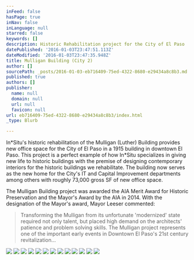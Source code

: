 ```yaml
---
inFeed: false
hasPage: true
inNav: false
inLanguage: null
starred: false
keywords: []
description: Historic Rehabilitation project for the City of El Paso
datePublished: '2016-01-03T23:47:51.113Z'
dateModified: '2016-01-03T23:47:35.948Z'
title: Mulligan Building (City 2)
author: []
sourcePath: _posts/2016-01-03-eb716409-75ed-4322-8680-e29434a8c8b3.md
published: true
authors: []
publisher:
  name: null
  domain: null
  url: null
  favicon: null
url: eb716409-75ed-4322-8680-e29434a8c8b3/index.html
_type: Blurb

---
```

In\*Situ's historic rehabilitation of the Mulligan (Luther) Building provides new office space for the City of El Paso in a 1915 building in downtown El Paso. This project is a perfect example of how In\*Situ specializes in giving new life to historic buildings with the premise of designing contemporary interiors for the historic buildings we rehabilitate. The building now serves as the new home for the City's IT and Capital Improvement departments among others with roughly 73,000 gross SF of new office space.

The Mulligan Building project was awarded the AIA Merit Award for Historic Preservation and the Mayor's Award by the AIA in 2014\. With the designation of the Mayor's award, Mayor Leeser commented: 

> Transforming the Mulligan from its unfortunate 'modernized' state required not only talent, but placed high demand on the architects' patience and problem solving skills. The Mulligan project represents one of the important early events in Downtown El Paso's 21st century revitalization...
> 
> 

![](https://the-grid-user-content.s3-us-west-2.amazonaws.com/685407c6-8c5f-4b32-92ee-5c8aa9ce8a8e.jpg)
![](https://the-grid-user-content.s3-us-west-2.amazonaws.com/31dd7ff3-440e-4d5f-8953-b46fce334f16.jpg)
![](https://the-grid-user-content.s3-us-west-2.amazonaws.com/45dd8ca0-7b44-4519-a6a4-6a9eabcee74f.jpg)
![](https://the-grid-user-content.s3-us-west-2.amazonaws.com/6d6231c4-b982-49ab-87c7-5b531ab86edc.jpg)
![](https://the-grid-user-content.s3-us-west-2.amazonaws.com/6c88e936-9f66-4d6b-abe6-c6c50d48dd5b.jpg)
![](https://the-grid-user-content.s3-us-west-2.amazonaws.com/a7daf76b-81bf-4c26-9ff0-e9d638d1fef6.jpg)
![](https://the-grid-user-content.s3-us-west-2.amazonaws.com/4546992a-b156-40f0-a899-01860712a1a9.jpg)
![](https://the-grid-user-content.s3-us-west-2.amazonaws.com/49532a53-5a8a-4a15-9e46-7bc6c30937d3.jpg)
![](https://the-grid-user-content.s3-us-west-2.amazonaws.com/0d2a72a8-d9bb-43ff-b47c-6d1cce249c3c.jpg)
![](https://the-grid-user-content.s3-us-west-2.amazonaws.com/44765d8e-45b1-4c4a-9181-0ff465a4b505.jpg)
![](https://the-grid-user-content.s3-us-west-2.amazonaws.com/7ea359f0-7cbd-4008-8dfc-a04dbe790a5d.jpg)
![](https://the-grid-user-content.s3-us-west-2.amazonaws.com/5df87e78-0d3a-4764-bf7d-d0abb57e37c4.jpg)
![](https://the-grid-user-content.s3-us-west-2.amazonaws.com/2289bd2e-02da-4253-872c-f0fe2f168eb2.jpg)